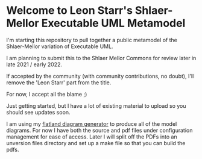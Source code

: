 # Welcome to Leon Starr's Shlaer-Mellor Executable UML Metamodel

I'm starting this repository to pull together a public metamodel of the Shlaer-Mellor variation of Executable UML.

I am planning to submit this to the Shlaer Mellor Commons for review later in late 2021 / early 2022.

If accepted by the community (with community contributions, no doubt), I'll remove the 'Leon Starr' part from the title.

For now, I accept all the blame ;)

Just getting started, but I have a lot of existing material to upload so you should see updates soon.

I am using my [flatland diagram generator](https://github.com/modelint/flatland-model-diagram-editor) to produce all of the model diagrams. For now I have both the source and pdf files under configuration management for ease of access. Later I will split off the PDFs into an unversion files directory and set up a make file so that you can build the pdfs.
